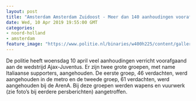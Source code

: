 ```yaml
---
layout: post
title: "Amsterdam Amsterdam Zuidoost - Meer dan 140 aanhoudingen voorafgaand aan Ajax-Juventus"
date: Wed, 10 Apr 2019 19:55:00 GMT
categories: 
- noord-holland 
- amsterdam 
feature_image: "https://www.politie.nl/binaries/w400h225/content/gallery/politie/stock-afbeeldingen/05-amsterdam/straatklinkers-zuidzuide-arena.jpg"
---
```


De politie heeft woensdag 10 april veel aanhoudingen verricht voorafgaand aan de wedstrijd Ajax-Juventus. Er zijn twee grote groepen, met name Italiaanse supporters, aangehouden. De eerste groep, 46 verdachten, werd aangehouden in de metro en de tweede groep, 61 verdachten, werd aangehouden bij de ArenA. Bij deze groepen werden wapens en vuurwerk (zie foto’s bij eerdere persberichten) aangetroffen.

